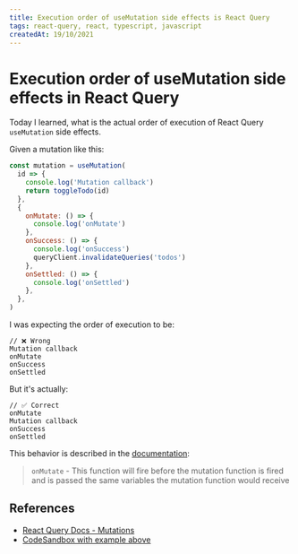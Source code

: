 ```yaml
---
title: Execution order of useMutation side effects is React Query
tags: react-query, react, typescript, javascript
createdAt: 19/10/2021
---
```


# Execution order of useMutation side effects in React Query

Today I learned, what is the actual order of execution of React Query `useMutation` side effects.

Given a mutation like this:

```js
const mutation = useMutation(
  id => {
    console.log('Mutation callback')
    return toggleTodo(id)
  },
  {
    onMutate: () => {
      console.log('onMutate')
    },
    onSuccess: () => {
      console.log('onSuccess')
      queryClient.invalidateQueries('todos')
    },
    onSettled: () => {
      console.log('onSettled')
    },
  },
)
```

I was expecting the order of execution to be:

```
// ❌ Wrong
Mutation callback
onMutate
onSuccess
onSettled
```

But it's actually:

```
// ✅ Correct
onMutate
Mutation callback
onSuccess
onSettled
```

This behavior is described in the [documentation](https://react-query-v3.tanstack.com/reference/useMutation#_top):

> `onMutate` - This function will fire before the mutation function is fired and is passed the same variables the
> mutation function would receive

## References

- [React Query Docs - Mutations](https://react-query-v3.tanstack.com/guides/mutations)
- [CodeSandbox with example above](https://codesandbox.io/s/react-query-order-of-execution-usemutation-side-effects-r4odrv)
